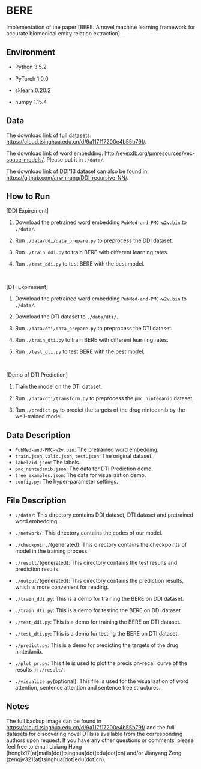 # BERE
Implementation of the paper [BERE: A novel machine learning framework for accurate biomedical entity relation extraction].

## Environment
- Python    3.5.2

- PyTorch   1.0.0

- sklearn   0.20.2

- numpy     1.15.4


## Data
The download link of full datasets: https://cloud.tsinghua.edu.cn/d/9a117f17200e4b55b79f/.

The download link of word embedding: http://evexdb.org/pmresources/vec-space-models/. Please put it in `./data/`.

The download link of DDI'13 dataset can also be found in: https://github.com/arwhirang/DDI-recursive-NN/.

## How to Run
[DDI Expirement]
1. Download the pretrained word embedding `PubMed-and-PMC-w2v.bin` to `./data/`.

2. Run  `./data/ddi/data_prepare.py` to preprocess the DDI dataset.

3. Run `./train_ddi.py` to train BERE with different learning rates.

4. Run `./test_ddi.py` to test BERE with the best model.

&nbsp;

[DTI Expirement]

1. Download the pretrained word embedding `PubMed-and-PMC-w2v.bin` to `./data/`.

2. Download the DTI dataset to `./data/dti/`.

2. Run  `./data/dti/data_prepare.py` to preprocess the DTI dataset.

3. Run `./train_dti.py` to train BERE with different learning rates.

4. Run `./test_dti.py` to test BERE with the best model.

&nbsp;

[Demo of DTI Prediction]

1. Train the model on the DTI dataset.

2. Run `./data/dti/transform.py` to preprocess the `pmc_nintedanib` dataset.

3. Run `./predict.py` to predict the targets of the drug nintedanib by the well-trained model.

## Data Description
- `PubMed-and-PMC-w2v.bin`: The pretrained word embedding.
- `train.json`, `valid.json`, `test.json`: The original dataset.
- `label2id.json`: The labels.
- `pmc_nintedanib.json`: The data for DTI Prediction demo.
- `tree_examples.json`: The data for visualization demo.
- `config.py`: The hyper-parameter settings.

## File Description
- `./data/`: This directory contains DDI dataset, DTI dataset and pretrained word embedding.

- `./network/`: This directory contains the codes of our model.

- `./checkpoint/`(generated): This directory contains the checkpoints of model in the training process.

- `./result/`(generated): This directory contains the test results and prediction results

- `./output/`(generated): This directory contains the prediction results, which is more convenient for reading. 

- `./train_ddi.py`: This is a demo for training the BERE on DDI dataset.

- `./train_dti.py`: This is a demo for testing the BERE on DDI dataset.

- `./test_ddi.py`: This is a demo for training the BERE on DTI dataset.

- `./test_dti.py`: This is a demo for testing the BERE on DTI dataset.

- `./predict.py`: This is a demo for predicting the targets of the drug nintedanib.

- `./plot_pr.py`: This file is used to plot the precision-recall curve of the results in `./result/`.

- `./visualize.py`(optional): This file is used for the visualization of word attention, sentence attention and sentence tree structures.

## Notes
The full backup image can be found in https://cloud.tsinghua.edu.cn/d/9a117f17200e4b55b79f/ and the full datasets for discovering novel DTIs is available from the corresponding authors upon request. If you have any other questions or comments, please feel free to email Lixiang Hong (honglx17[at]mails[dot]tsinghua[dot]edu[dot]cn) and/or Jianyang Zeng (zengjy321[at]tsinghua[dot]edu[dot]cn).
